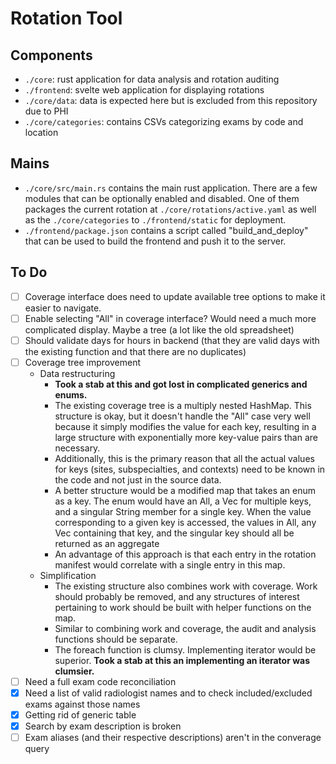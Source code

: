 # Rotation Tool

## Components
- `./core`: rust application for data analysis and rotation auditing
- `./frontend`: svelte web application for displaying rotations
- `./core/data`: data is expected here but is excluded from this repository due to PHI
- `./core/categories`: contains CSVs categorizing exams by code and location

## Mains
- `./core/src/main.rs` contains the main rust application. There are a few modules that can be optionally enabled and disabled. One of them packages the current rotation at `./core/rotations/active.yaml` as well as the `./core/categories` to `./frontend/static` for deployment.
- `./frontend/package.json` contains a script called "build_and_deploy" that can be used to build the frontend and push it to the server.

## To Do
- [ ] Coverage interface does need to update available tree options to make it easier to navigate.
- [ ] Enable selecting "All" in coverage interface? Would need a much more complicated display. Maybe a tree (a lot like the old spreadsheet)
- [ ] Should validate days for hours in backend (that they are valid days with the existing function and that there are no duplicates)
- [ ] Coverage tree improvement
    - Data restructuring
        - __Took a stab at this and got lost in complicated generics and enums.__
        - The existing coverage tree is a multiply nested HashMap. This structure is okay, but it doesn't handle the "All" case very well because it simply modifies the value for each key, resulting in a large structure with exponentially more key-value pairs than are necessary.
        - Additionally, this is the primary reason that all the actual values for keys (sites, subspecialties, and contexts) need to be known in the code and not just in the source data.
        - A better structure would be a modified map that takes an enum as a key. The enum would have an All, a Vec<String> for multiple keys, and a singular String member for a single key. When the value corresponding to a given key is accessed, the values in All, any Vec<String> containing that key, and the singular key should all be returned as an aggregate
        - An advantage of this approach is that each entry in the rotation manifest would correlate with a single entry in this map.
    - Simplification
        - The existing structure also combines work with coverage. Work should probably be removed, and any structures of interest pertaining to work should be built with helper functions on the map.
        - Similar to combining work and coverage, the audit and analysis functions should be separate.
        - The foreach function is clumsy. Implementing iterator would be superior. __Took a stab at this an implementing an iterator was clumsier.__
- [ ] Need a full exam code reconciliation
- [x] Need a list of valid radiologist names and to check included/excluded exams against those names
- [x] Getting rid of generic table
- [x] Search by exam description is broken
- [ ] Exam aliases (and their respective descriptions) aren't in the converage query